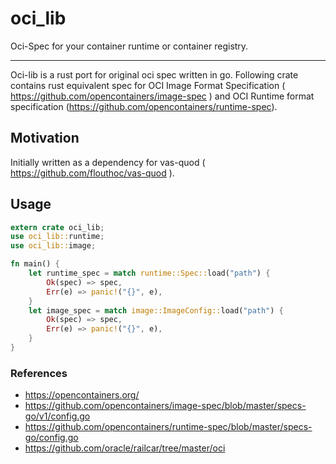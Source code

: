 # oci_lib
Oci-Spec for your container runtime or container registry.
- - -
Oci-lib is a rust port for original oci spec written in go. Following crate contains rust equivalent spec for OCI Image Format Specification ( https://github.com/opencontainers/image-spec ) and OCI Runtime format specification (https://github.com/opencontainers/runtime-spec).

## Motivation
Initially written as a dependency for vas-quod ( https://github.com/flouthoc/vas-quod ). 

## Usage
```rust
extern crate oci_lib;
use oci_lib::runtime;
use oci_lib::image;

fn main() {
    let runtime_spec = match runtime::Spec::load("path") {
        Ok(spec) => spec,
        Err(e) => panic!("{}", e),
    }
    let image_spec = match image::ImageConfig::load("path") {
        Ok(spec) => spec,
        Err(e) => panic!("{}", e),
    }
}
```
### References
* https://opencontainers.org/
* https://github.com/opencontainers/image-spec/blob/master/specs-go/v1/config.go
* https://github.com/opencontainers/runtime-spec/blob/master/specs-go/config.go
* https://github.com/oracle/railcar/tree/master/oci
